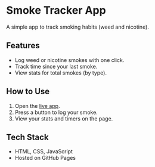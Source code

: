 # Smoke Tracker App
A simple app to track smoking habits (weed and nicotine).

## Features
- Log weed or nicotine smokes with one click.
- Track time since your last smoke.
- View stats for total smokes (by type).

## How to Use
1. Open the [live app](https://yourusername.github.io/smoke-tracker/).
2. Press a button to log your smoke.
3. View your stats and timers on the page.

## Tech Stack
- HTML, CSS, JavaScript
- Hosted on GitHub Pages
